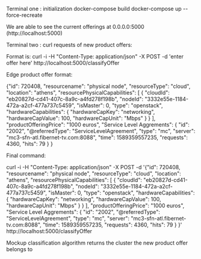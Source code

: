 
Terminal one : initialization
docker-compose build
docker-compose up --force-recreate

We are able to see the current offerings at 0.0.0.0:5000 (http://localhost:5000)



Terminal two : curl requests of new product offers:

Format is:
curl -i -H "Content-Type: application/json" -X POST -d 'enter offer here' http://localhost:5000/classifyOffer

Edge product offer format:

{"id": 720408, "resourcename": "physical node", "resourceType": "cloud", "location": "athens", "resourcePhysicalCapabilities": [ { "cloudId": "eb20827d-cd41-407c-8a9c-a4fd278f198b", "nodeId": "3332e55e-1184-472a-a2cf-477a737c5459", "isMaster": 0, "type": "openstack", "hardwareCapabilities": { "hardwareCapKey": "networking", "hardwareCapValue": 100, "hardwareCapUnit": "Mbps" } } ], "productOfferingPrice": "1000 euros", "Service Level Aggrements": { "id": "2002", "@referredType": "ServiceLevelAgreement", "type": "mc", "server": "mc3-sfn-atl.fibernet-tv.com:8088", "time": 1589359557235, "requests": 4360, "hits": 79 } }


Final command: 

curl -i -H "Content-Type: application/json" -X POST -d '{"id": 720408, "resourcename": "physical node", "resourceType": "cloud", "location": "athens", "resourcePhysicalCapabilities": [ { "cloudId": "eb20827d-cd41-407c-8a9c-a4fd278f198b", "nodeId": "3332e55e-1184-472a-a2cf-477a737c5459", "isMaster": 0, "type": "openstack", "hardwareCapabilities": { "hardwareCapKey": "networking", "hardwareCapValue": 100, "hardwareCapUnit": "Mbps" } } ], "productOfferingPrice": "1000 euros", "Service Level Aggrements": { "id": "2002", "@referredType": "ServiceLevelAgreement", "type": "mc", "server": "mc3-sfn-atl.fibernet-tv.com:8088", "time": 1589359557235, "requests": 4360, "hits": 79 } }' http://localhost:5000/classifyOffer


Mockup classification algorithm returns the cluster the new product offer belongs to
